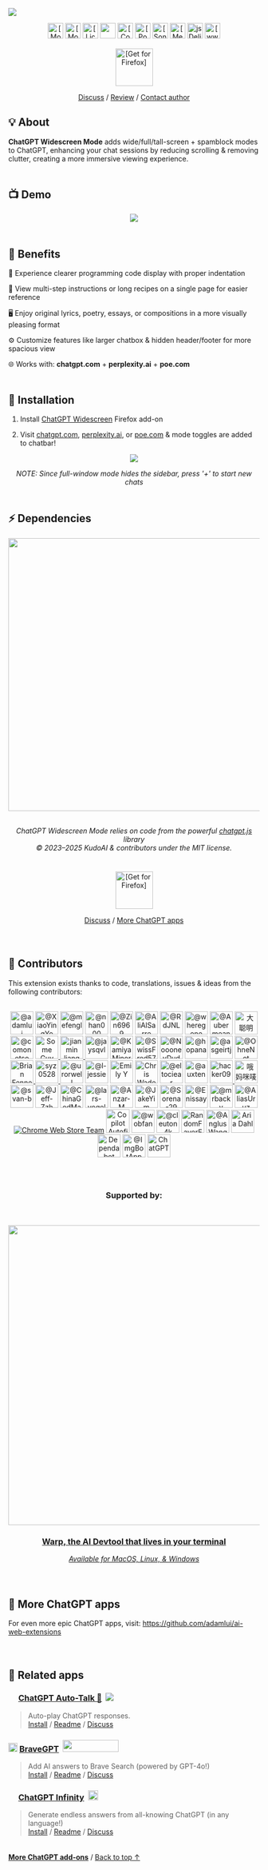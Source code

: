 <a id="top"></a>

<a href="https://ff.chatgptwidescreen.com/?utm_source=github&utm_medium=referral&utm_content=header-tile"><img src="https://assets.chatgptwidescreen.com/images/tiles/marquee/tile-1400x560.png"></a>

<div align="center">

<a href="https://ff.chatgptwidescreen.com/reviews">
    <img alt="[Mozilla Add-ons Ratings]" height=31 src="https://img.shields.io/amo/stars/chatgpt-widescreen?logo=firefox&logoColor=white&labelColor=464646&color=orange&style=for-the-badge&label=Rating"></img></a>
<a href="https://ff.chatgptwidescreen.com">
    <img height=31 alt="[Mozilla Add-ons Store]" src="https://img.shields.io/amo/v/chatgpt-widescreen?label=Latest+Release&logo=firefox&logoColor=white&labelColor=464646&color=orange&style=for-the-badge"></a>
<a href="../LICENSE.md">
    <img alt="[License: MIT]" height=31 src="https://img.shields.io/badge/License-MIT-fc4f2d.svg?logo=internetarchive&logoColor=white&labelColor=464646&style=for-the-badge"></img></a>
<a href="#">
    <img height=31 src="https://img.shields.io/chrome-web-store/size/jgnjpnmofkalfliddjelaciggjgnphgm?logo=databricks&logoColor=white&labelColor=464646&color=ff69b4&style=for-the-badge"></img></a>
<a href="https://www.codefactor.io/repository/github/adamlui/chatgpt-widescreen">
    <img alt="[CodeFactor grade]" height=31 src="https://img.shields.io/codefactor/grade/github/adamlui/chatgpt-widescreen?label=Code+Quality&logo=codefactor&logoColor=white&labelColor=464646&color=b3ff68&style=for-the-badge"></img></a>
<a href="https://github.com/KudoAI/chatgpt.js?utm_source=chatgpt_widescreen&utm_content=github_shield">
    <img alt="[Powered by chatgpt.js]" height=31 src="https://img.shields.io/badge/Powered_by-chatgpt.js-black?logo=gamejolt&logoColor=white&labelColor=464646&style=for-the-badge"></img></a>
<a href="https://sonarcloud.io/component_measures?metric=new_vulnerabilities&id=adamlui_chatgpt-widescreen">
    <img alt="[SonarCloud vulnerabilities]" height=31 src="https://img.shields.io/badge/dynamic/json?url=https%3A%2F%2Fsonarcloud.io%2Fapi%2Fmeasures%2Fcomponent%3Fcomponent%3Dadamlui_chatgpt-widescreen%26metricKeys%3Dvulnerabilities&query=%24.component.measures.0.value&style=for-the-badge&logo=sonarcloud&logoColor=white&labelColor=464646&label=Vulnerabilities&color=gold"></img></a>
<a href="https://github.com/sindresorhus/awesome-chatgpt#browser-extensions">
    <img alt="[Mentioned in Awesome]" height=31 src="https://img.shields.io/badge/Mentioned_in-Awesome-cb48dc?logo=awesomelists&logoColor=white&labelColor=464646&style=for-the-badge"></img></a>
<a href="https://www.jsdelivr.com/package/gh/adamlui/chatgpt-widescreen?tab=stats">
    <img alt="jsDelivr stats" height=31 src="https://img.shields.io/jsdelivr/gh/hm/adamlui/chatgpt-widescreen?style=for-the-badge&logo=jsdelivr&logoColor=white&label=jsDelivr%20Requests&labelColor=464646&color=2bbbd8"></img></a>
<a href="https://chatgptwidescreen.com?utm_source=chatgpt_widescreen&utm_content=github_shield">
    <img alt="[www.chatgptwidescreen.com]" height=31 src="https://img.shields.io/badge/web-www.chatgptwidescreen.com-lightgrey?logo=dribbble&logoColor=white&labelColor=464646&style=for-the-badge"></img></a>
<br><br>

<a href="https://ff.chatgptwidescreen.com/?utm_source=github&utm_medium=referral&utm_content=install-button">
    <img alt="[Get for Firefox]" height=75 src="https://assets.chatgptwidescreen.com/images/buttons/add-to-firefox-button.png"></a>

<br>

[Discuss](https://github.com/adamlui/chatgpt-widescreen/discussions) / 
[Review](https://ff.chatgptwidescreen.com/reviews?utm_source=github&utm_medium=referral&utm_content=review-link) / 
[Contact author](https://github.com/adamlui)
  
</div>

## 💡 About

**ChatGPT Widescreen Mode** adds wide/full/tall-screen + spamblock modes to ChatGPT, enhancing your chat sessions by reducing scrolling & removing clutter, creating a more immersive viewing experience.

<img height=6px width="100%" src="https://assets.chatgptwidescreen.com/images/separators/aqua.png">

## 📺 Demo

<div align="center">

<a href="https://www.youtube.com/watch?v=xtOklfi3lZY&list=PLB4S0Z21beYNoCdS3WvAMSxW69OuZzuF1">
    <img src="https://assets.chatgptwidescreen.com/images/screenshots/demo-vid/thumbnail.png">
</a>

</div><br>

<img height=6px width="100%" src="https://assets.chatgptwidescreen.com/images/separators/aqua.png">

## 💊 Benefits

🧠 Experience clearer programming code display with proper indentation

📜 View multi-step instructions or long recipes on a single page for easier reference

🖥️ Enjoy original lyrics, poetry, essays, or compositions in a more visually pleasing format

⚙️ Customize features like larger chatbox & hidden header/footer for more spacious view

🌐 Works with: **chatgpt.com** + **perplexity.ai** + **poe.com**

<img height=6px width="100%" src="https://assets.chatgptwidescreen.com/images/separators/aqua.png">

## 🚀 Installation

1. Install [ChatGPT Widescreen](https://ff.chatgptwidescreen.com/?utm_source=github&utm_medium=referral&utm_content=add-on-link) Firefox add-on

2. Visit [chatgpt.com](https://chatgpt.com), [perplexity.ai](https://perplexity.ai), or [poe.com](https://poe.com) & mode toggles are added to chatbar!

<div align="center">

<picture>
    <source type="image/png" media="(prefers-color-scheme: dark)" srcset="https://assets.chatgptwidescreen.com/images/screenshots/widescreen-button/en/lightmode.png">
    <img src="https://assets.chatgptwidescreen.com/images/screenshots/widescreen-button/en/darkmode.png">
</picture>

*NOTE: Since full-window mode hides the sidebar, press '+' to start new chats*

</div>

<img height=6px width="100%" src="https://assets.chatgptwidescreen.com/images/separators/aqua.png">

## ⚡ Dependencies

<h6>
<div align="center">

<a href="https://chatgpt.js.org">
    <picture>
        <source type="image/png" media="(prefers-color-scheme: dark)" srcset="https://assets.chatgptjs.org/images/logos/chatgpt.js/with-reflection/darkmode/logo-6014x1334.png?v=8169c77">
        <img width=546 src="https://assets.chatgptjs.org/images/logos/chatgpt.js/with-reflection/lightmode/logo-6014x1334.png?v=8169c77">
    </picture>
</a>
<br><br>

ChatGPT Widescreen Mode relies on code from the powerful [chatgpt.js](https://github.com/KudoAI/chatgpt.js) library 
<br>© 2023–2025 KudoAI & contributors under the MIT license.

</div>
</h6>

<img height=6px width="100%" src="https://assets.chatgptwidescreen.com/images/separators/aqua.png">

<br>

<div align="center">

<a href="https://ff.chatgptwidescreen.com/?utm_source=github&utm_medium=referral&utm_content=install-button">
    <img alt="[Get for Firefox]" height=75 src="https://assets.chatgptwidescreen.com/images/buttons/add-to-firefox-button.png"></a>

<br>

[Discuss](https://github.com/adamlui/chatgpt-widescreen/discussions) / 
[More ChatGPT apps](https://github.com/adamlui/ai-web-extensions)
  
</div>

<br>

<img height=6px width="100%" src="https://assets.chatgptwidescreen.com/images/separators/aqua.png">

## 🧠 Contributors

This extension exists thanks to code, translations, issues & ideas from the following contributors:

<div align="center"><br>

<a href="https://github.com/adamlui">
    <img width=46 title="@adamlui" src="https://avatars.githubusercontent.com/u/10906554?first-contrib=2023.03.07"></img></a>
<a href="https://github.com/XiaoYingYo">
    <img width=46 title="@XiaoYingYo" src="https://avatars.githubusercontent.com/u/54934866?first-contrib=2023.03.06-original-script"></img></a>
<a href="https://github.com/mefengl">
    <img width=46 title="@mefengl" src="https://avatars.githubusercontent.com/u/71683364?first-contrib=2023.03.12-new-chat-button"></img></a>
<a href="https://github.com/nhan000">
    <img width=46 title="@nhan000" src="https://avatars.githubusercontent.com/u/85216095?first-contrib=2023.04.11-paginator-bug-report"></img></a>
<a href="https://github.com/Zin6969">
    <img width=46 title="@Zin6969" src="https://avatars.githubusercontent.com/u/131989355?first-contrib=2023.04.27-doc-translations"></img></a>
<a href="https://github.com/AliAlSarre">
    <img width=46 title="@AliAlSarre" src="https://avatars.githubusercontent.com/u/129722778?first-contrib=2023.05.23-css-readability"></img></a>
<a href="https://github.com/RdJNL">
    <img width=46 title="@RdJNL" src="https://avatars.githubusercontent.com/u/8948329?first-contrib=2023.6.6-buttons-invisible-alert"></img></a>
<a href="https://github.com/wheregone">
    <img width=46 title="@wheregone" src="https://avatars.githubusercontent.com/u/42227673?first-contrib=2023.06.26-poe-support-idea"></img></a>
<a href="https://github.com/Aubermean">
    <img width=46 title="@Aubermean" src="https://avatars.githubusercontent.com/u/58298118?first-contrib=2023.09.23-wider-chatbox-idea"></img></a>
<a href="https://greasyfork.org/users/1210535-%E5%A4%A7%E8%81%AA%E6%98%8E-h4ha">
    <picture>
        <source type="image/png" media="(prefers-color-scheme: dark)" srcset="https://assets.chatgptwidescreen.com/images/icons/web-stores/greasy-fork/white/icon50.png">
        <img width=46 src="https://assets.chatgptwidescreen.com/images/icons/web-stores/greasy-fork/black/icon50.png?first-contrib=2023.11.5-plus-buttons-distorted-bug-report" title="大聪明 (H4Ha)">
    </picture></a>
<a href="https://github.com/comonetso">
    <img width=46 title="@comonetso" src="https://avatars.githubusercontent.com/u/76943037?first-contrib=2023.11.10-gizmo-ui-dark-mode-button-colors-broken-bug-report"></img></a>
<a href="https://greasyfork.org/users/1220444-some-guy-9283">
    <picture>
        <source type="image/png" media="(prefers-color-scheme: dark)" srcset="https://assets.chatgptwidescreen.com/images/icons/web-stores/greasy-fork/white/icon50.png">
        <img width=46 src="https://assets.chatgptwidescreen.com/images/icons/web-stores/greasy-fork/black/icon50.png?first-contrib=2023.11.19-hide-chat-btn-request" title="Some Guy 9283">
    </picture></a>
<a href="https://greasyfork.org/users/1182535-jianmin-liang">
    <picture>
        <source type="image/png" media="(prefers-color-scheme: dark)" srcset="https://assets.chatgptwidescreen.com/images/icons/web-stores/greasy-fork/white/icon50.png">
        <img width=46 src="https://assets.chatgptwidescreen.com/images/icons/web-stores/greasy-fork/black/icon50.png?first-contrib=2023.11.27-new-ui-report" title="jianmin liang">
    </picture></a>
<a href="https://github.com/jaysqvl">
    <img width=46 title="@jaysqvl" src="https://avatars.githubusercontent.com/u/67295085?first-contrib=2023.11.28-new-ui-report"></img></a>
<a href="https://github.com/KamiyaMinoru">
    <img width=46 title="@KamiyaMinoru" src="https://avatars.githubusercontent.com/u/78710607?first-contrib=2023.11.29-win7-edge-copy-bug-report"></img></a>
<a href="https://github.com/SwissFred57">
    <img width=46 title="@SwissFred57" src="https://avatars.githubusercontent.com/u/123299068?first-contrib=2023.11.30-unworking-wider-chatbox-bug-report"></img></a>
<a href="https://github.com/NoooneyDude">
    <img width=46 title="@NoooneyDude" src="https://avatars.githubusercontent.com/u/6926225?first-contrib=2023.12.21-master-toggle-broken-bug-report"></img></a>
<a href="https://github.com/hopana">
    <img width=46 title="@hopana" src="https://avatars.githubusercontent.com/u/13976824?first-contrib=2021.01.31-aria-labels-unreliable-bug-report"></img></a>
<a href="https://github.com/asgeirtj">
    <img width=46 title="@asgeirtj" src="https://avatars.githubusercontent.com/u/27446620?first-contrib=2023.4.4-esc-to-stop-generating-idea"></img></a>
<a href="https://github.com/OhneNot">
    <img width=46 title="@OhneNot" src="https://avatars.githubusercontent.com/u/14350406?first-contrib=2024.5.3-update-manifest-to-match-new-chatgpt.com-domain-alert"></img></a>
<a href="https://greasyfork.org/users/1296464-brian-fennell">
    <picture>
        <source type="image/png" media="(prefers-color-scheme: dark)" srcset="https://assets.chatgptwidescreen.com/images/icons/web-stores/greasy-fork/white/icon50.png">
        <img width=46 src="https://assets.chatgptwidescreen.com/images/icons/web-stores/greasy-fork/black/icon50.png?first-contrib=2024.5.3-new-chatgpt.com-domain-alert" title="Brian Fennell">
    </picture></a>
<a href="https://greasyfork.org/users/1009954-syz0528">
    <picture>
        <source type="image/png" media="(prefers-color-scheme: dark)" srcset="https://assets.chatgptwidescreen.com/images/icons/web-stores/greasy-fork/white/icon50.png">
        <img width=46 src="https://assets.chatgptwidescreen.com/images/icons/web-stores/greasy-fork/black/icon50.png?first-contrib=2024.5.5-poe-widescreen-stopped-working-alert" title="syz0528">
    </picture></a>
<a href="https://github.com/urorwell">
    <img width=46 title="@urorwell" src="https://avatars.githubusercontent.com/u/22183609?first-contrib=2024.5.15-stopped-working-in-chatgpt-4o-alert"></img></a>
<a href="https://github.com/l-jessie">
    <img width=46 title="@l-jessie" src="https://avatars.githubusercontent.com/u/158301265?first-contrib=2024.5.15-stopped-working-on-chatgpt.com-alert"></img></a>
<a href="#">
    <img width=46 title="Emily Y" src="https://lh3.googleusercontent.com/a-/ALV-UjUSy2Z_D3FeaVBTnVl2mb9lC7y1UQX7mH4BZBsgzDbeNyMYPmg=s46-w46-h46?first-contrib=2024.5.15-stopped-working-on-chatgpt.com-alert"></img></a>
<a href="#">
    <img width=46 title="Chris Wade" src="https://lh3.googleusercontent.com/a-/ALV-UjVhSNbcZPS5Z-VwZrZ1wX2lu7b4gMjs8HUgS_J_RJv695D0qu1T=s46-w46-h46?first-contrib=2024.5.15-stopped-working-on-chatgpt.com-alert"></img></a>
<a href="https://github.com/eltociear">
    <img width=46 title="@eltociear" src="https://avatars.githubusercontent.com/u/22633385?first-contrib=2024.6.8-corrected-typo-in-comment"></img></a>
<a href="https://github.com/auxten">
    <img width=46 title="@auxten" src="https://avatars.githubusercontent.com/u/240147?first-contrib=2024.6.14-auto-focus-chatbar-idea"></img></a>
<a href="https://greasyfork.org/users/670188-hacker09">
    <picture>
        <source type="image/png" media="(prefers-color-scheme: dark)" srcset="https://assets.chatgptwidescreen.com/images/icons/web-stores/greasy-fork/white/icon50.png">
        <img width=46 src="https://assets.chatgptwidescreen.com/images/icons/web-stores/greasy-fork/black/icon50.png?first-contrib=2024.6.27-portuguese-translation-corrections" title="hacker09">
    </picture></a>
<a href="#">
    <img width=46 title="哦妈咪唛唛哄" src="https://lh3.googleusercontent.com/a-/ALV-UjXXqPAjJZb584F0VxUThtrsaOVBZCjODpY-zUNZIQWTyU9Lsns=s46-w46-h46?first-contrib=2024.8.26-stopped-working-on-chatgpt.com-alert"></img></a>
<a href="https://github.com/svan-b">
    <img width=46 title="@svan-b" src="https://avatars.githubusercontent.com/u/155944537?first-contrib=2024.8.27-sidebar-update-testing"></img></a>
<a href="https://github.com/Jeff-Zzh">
    <img width=46 title="@Jeff-Zzh" src="https://avatars.githubusercontent.com/u/74002352?first-contrib=2024.8.28-sidebar-update-testing"></img></a>
<a href="https://github.com/ChinaGodMan">
    <img width=46 title="@ChinaGodMan" src="https://avatars.githubusercontent.com/u/96548841?first-contrib=2024.9.7-improved-chinese-msgs"></img></a>
<a href="https://github.com/lars-vogel">
    <img width=46 title="@lars-vogel" src="https://avatars.githubusercontent.com/u/156319903?first-contrib=2024.9.8-button-css-bug-report"></img></a>
<a href="https://github.com/Anzar-M">
    <img width=46 title="@Anzar-M" src="https://avatars.githubusercontent.com/u/156089774?first-contrib=2024.9.10-weird-footer-bug-report"></img></a>
<a href="https://github.com/JakeYim">
    <img width=46 title="@JakeYim" src="https://avatars.githubusercontent.com/u/5625018?first-contrib=2024.9.10-button-css-bug-report-confirmation"></img></a>
<a href="https://github.com/Sorena-29">
    <img width=46 title="@Sorena-29" src="https://avatars.githubusercontent.com/u/174054216?first-contrib=2024.9.11-button-css-bug-report-confirmation"></img></a>
<a href="https://github.com/Enissay">
    <img width=46 title="@Enissay" src="https://avatars.githubusercontent.com/u/794673?first-contrib=2024.9.11-button-css-bug-report-confirmation"></img></a>
<a href="https://github.com/mrbacky">
    <img width=46 title="@mrbacky" src="https://avatars.githubusercontent.com/u/55503325?first-contrib=2024.9.11-button-css-bug-report"></img></a>
<a href="https://github.com/AliasUruz">
    <img width=46 title="@AliasUruz" src="https://avatars.githubusercontent.com/u/130197125?first-contrib=2024.12.1-new-chat-btn-stopped-working-bug-report"></img></a>
<a href="#">
    <img title="Chrome Web Store Team" src="https://assets.chatgptwidescreen.com/images/icons/web-stores/chrome-web-store/icon48.png?e2a66b7&first-contrib=2024.12.7-hidden-footer-stopped-working-email"></a>
<a href="#">
    <img width=47 title="Copilot Autofix" src="https://github.githubassets.com/favicons/favicon.svg?first-contrib=2024.12.9-cmd-injection-autofix"></a>
<a href="https://github.com/wobfan">
    <img width=46 title="@wobfan" src="https://avatars.githubusercontent.com/u/30731925?first-contrib=2025.1.11-enable-widescreen-by-default-suggestion"></img></a>
<a href="https://github.com/cleuton4k">
    <img width=46 title="@cleuton4k" src="https://avatars.githubusercontent.com/u/90144967?first-contrib=2025.4.4-btn-visibility-feat-request"></img></a>
<a href="https://addons.mozilla.org/firefox/user/18948576/">
    <img width=46 title="RandomFayerFoksUser" src="https://assets.aiwebextensions.com/images/icons/browsers/firefox/nightly/icon48.png?first-contrib=2025.4.19-reported-chatgpt-tables-dont-stretch"></img></a>
<a href="https://github.com/AnglusWang">
    <img width=46 title="@AnglusWang" src="https://avatars.githubusercontent.com/u/17423592?first-contrib=2025.4.26-reported-new-chat-btn-stopped-working"></img></a>
<a href="https://addons.mozilla.org/firefox/user/17585562/">
    <img width=46 title="Aria Dahl" src="https://assets.aiwebextensions.com/images/icons/browsers/firefox/nightly/icon48.png?first-contrib=2025.5.10-requested-show-notifs-at-bottom"></img></a>
<a href="https://github.com/dependabot">
    <img width=46 title="Dependabot" src="https://avatars.githubusercontent.com/in/29110"></img></a>
<a href="https://github.com/ImgBotApp">
    <img width=46 title="@ImgBotApp" src="https://avatars.githubusercontent.com/u/31427850"></img></a>
<a href="https://chatgpt.com">
    <picture><source type="image/png" media="(prefers-color-scheme: dark)" srcset="https://assets.chatgptwidescreen.com/images/icons/chatgpt/black-on-white/icon50.png">
    <img width=46 title="ChatGPT" src="https://assets.chatgptwidescreen.com/images/icons/chatgpt/white-on-gray/icon50.png"></img></picture></a>

</div><br>

<img height=6px width="100%" src="https://assets.chatgptwidescreen.com/images/separators/aqua.png">

<div id="sponsors" align="center">
<br>

### Supported by:

<div id="warp">
    <br><br>
    <a href="https://www.warp.dev/chatgptjs" target="_blank">
        <img width="600" src="https://assets.chatgptjs.org/images/banners/warp/banner-1500x500.png?v=476e837">
    </a>
    <h3><a href="https://www.warp.dev/chatgptjs" target="_blank">
        Warp, the AI Devtool that lives in your terminal</a></h3>
    <i><a href="https://www.warp.dev/chatgptjs" target="_blank">
        Available for MacOS, Linux, & Windows</a></i>
</div>
<br><br>

</div>

<img height=6px width="100%" src="https://assets.chatgptwidescreen.com/images/separators/aqua.png">

## 🤖 More ChatGPT apps

For even more epic ChatGPT apps, visit: https://github.com/adamlui/ai-web-extensions
<br><br>

<img height=6px width="100%" src="https://assets.chatgptwidescreen.com/images/separators/aqua.png">

## 📜 Related apps

### <picture><source type="image/png" media="(prefers-color-scheme: dark)" srcset="https://cdn.jsdelivr.net/gh/adamlui/chatgpt-auto-talk/assets/images/icons/openai/white/icon16.png"><img width=16 src="https://cdn.jsdelivr.net/gh/adamlui/chatgpt-auto-talk/assets/images/icons/openai/black/icon16.png"></picture> [ChatGPT Auto-Talk 📣](https://github.com/adamlui/chatgpt-auto-talk) &nbsp;<a href="https://github.com/awesome-scripts/awesome-userscripts#chatgpt"><img src="https://cdn.jsdelivr.net/gh/adamlui/chatgpt-auto-talk/assets/images/badges/awesome/badge.svg"></a>

> Auto-play ChatGPT responses.
<br>[Install](https://github.com/adamlui/chatgpt-auto-talk/#-installation) /
[Readme](https://github.com/adamlui/chatgpt-auto-talk/#readme) /
[Discuss](https://github.com/adamlui/chatgpt-auto-talk/discussions)

### <img src="https://assets.bravegpt.com/images/icons/app/icon48.png" width=18> [BraveGPT](https://bravegpt.com) &nbsp;<a href="https://www.producthunt.com/posts/bravegpt"><img src="https://api.producthunt.com/widgets/embed-image/v1/featured.svg?post_id=385630&theme=light" width="112" height="24" /></a>
> Add AI answers to Brave Search (powered by GPT-4o!)
<br>[Install](https://docs.bravegpt.com/#-installation) /
[Readme](https://docs.bravegpt.com/#readme) /
[Discuss](https://github.com/KudoAI/bravegpt/discussions)

### <img width=16 src="https://assets.chatgptinfinity.com/images/icons/infinity-symbol/circled/icon32.png?65fcf31"> [ChatGPT Infinity](https://chatgptinfinity.com) &nbsp;<a href="https://chrome.chatgptinfinity.com/?utm_source=github&utm_medium=referral&utm_content=featured-by-google-badge"><img height=20 src="https://assets.chatgptinfinity.com/images/badges/chrome-web-store/featured-by-google/badge500x91.png"></a>
> Generate endless answers from all-knowing ChatGPT (in any language!)
<br>[Install](https://docs.chatgptinfinity.com/#-installation) /
[Readme](https://docs.chatgptinfinity.com/#-readme) /
[Discuss](https://github.com/adamlui/chatgpt-infinity/discussions)

<img height=6px width="100%" src="https://assets.chatgptwidescreen.com/images/separators/aqua.png">

<a href="https://github.com/adamlui/ai-web-extensions">**More ChatGPT add-ons**</a> /
<a href="#top">Back to top ↑</a>

